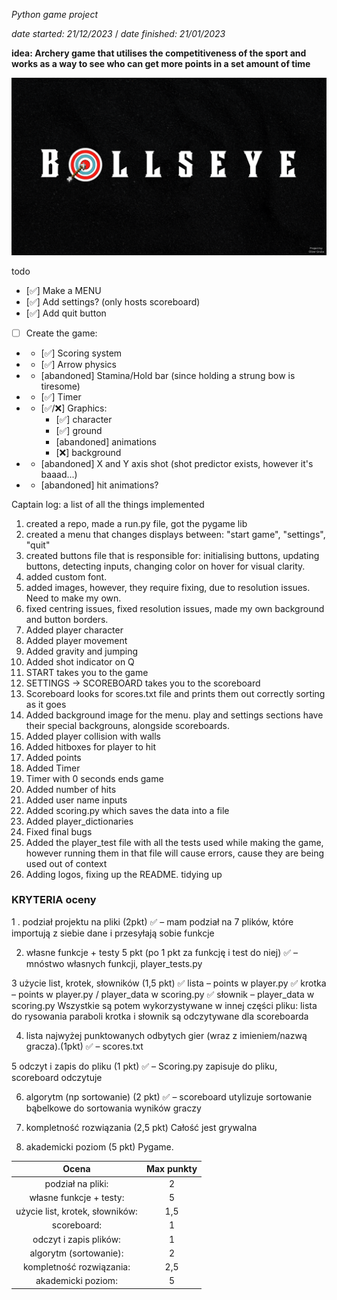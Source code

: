 _Python game project_

_date started: 21/12/2023_ / _date finished: 21/01/2023_


**idea:
Archery game that utilises the competitiveness of the sport
and works as a way to see who can get more points in a set amount of time**


![Bullseye](/assets/Bullseye.png)

todo

- [✅] Make a MENU
- [✅] Add settings? (only hosts scoreboard)
- [✅] Add quit button
- [ ] Create the game:
- - [✅] Scoring system
- - [✅] Arrow physics
- - [abandoned] Stamina/Hold bar (since holding a strung bow is tiresome)
- - [✅] Timer
- - [✅/❌] Graphics:
    - [✅] character 
    - [✅] ground
    - [abandoned] animations
    - [❌] background
- - [abandoned] X and Y axis shot (shot predictor exists, however it's baaad...)
- - [abandoned] hit animations?



Captain log: a list of all the things implemented
1. created a repo, made a run.py file, got the pygame lib
2. created a menu that changes displays between: "start game", "settings", "quit"
3. created buttons file that is responsible for: initialising buttons, updating buttons, detecting inputs, changing color on hover for visual clarity.
4. added custom font.
5. added images, however, they require fixing, due to resolution issues. Need to make my own.
6. fixed centring issues, fixed resolution issues, made my own background and button borders.
7. Added player character
8. Added player movement
9. Added gravity and jumping
10. Added shot indicator on Q
11. START takes you to the game
12. SETTINGS -> SCOREBOARD takes you to the scoreboard
13. Scoreboard looks for scores.txt file and prints them out correctly sorting as it goes
14. Added background image for the menu. play and settings sections have their special backgrouns, alongside scoreboards.
15. Added player collision with walls
16. Added hitboxes for player to hit
17. Added points
18. Added Timer
19. Timer with 0 seconds ends game
20. Added number of hits
21. Added user name inputs
22. Added scoring.py which saves the data into a file
23. Added player_dictionaries
24. Fixed final bugs
25. Added the player_test file with all the tests used while making the game, however running them in that file will cause errors, cause
they are being used out of context
26. Adding logos, fixing up the README. tidying up




### KRYTERIA oceny
1 . podział projektu na pliki (2pkt)
✅ – mam podział na 7 plików, które importują z siebie dane i przesyłają sobie funkcje

2.  własne funkcje + testy 5 pkt (po 1 pkt za funkcję i test do niej)
✅ – mnóstwo własnych funkcji, player_tests.py

3 użycie list, krotek, słowników (1,5 pkt)
✅ lista – points w player.py
✅ krotka – points w player.py / player_data w scoring.py
✅ słownik – player_data w scoring.py
Wszystkie są potem wykorzystywane w innej części pliku:
lista do rysowania paraboli
krotka i słownik są odczytywane dla scoreboarda


4. lista  najwyżej punktowanych odbytych gier (wraz z imieniem/nazwą gracza).(1pkt)
✅ – scores.txt

5 odczyt i zapis do pliku (1 pkt)
✅ – Scoring.py zapisuje do pliku, scoreboard odczytuje

6. algorytm  (np sortowanie) (2 pkt)
✅ – scoreboard utylizuje sortowanie bąbelkowe do sortowania wyników graczy

7. kompletność rozwiązania (2,5 pkt)
Całość jest grywalna

8. akademicki poziom (5 pkt)
Pygame.



| Ocena | Max punkty |
| :----: | :----: |
| podział na pliki:   |    2    |
| własne funkcje + testy:        |   5     |
| użycie list, krotek, słowników:    |  1,5 |
| scoreboard:   |  1 |
| odczyt i zapis plików:  |  1  |
| algorytm (sortowanie):  |  2  |
| kompletność rozwiązania:   |   2,5 |
|akademicki poziom:  |   5  |
